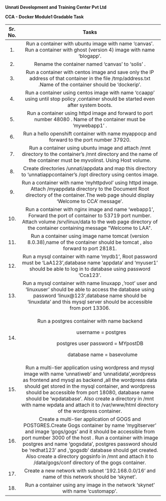 **Unnati Development and Training Center Pvt Ltd**


**CCA - Docker Module1 Gradable Task**


|**Sr. No.**|**Tasks**|
| :-: | :-: |
|1\.|<a name="docs-internal-guid-af155a93-7fff-13a6-ce"></a>Run a container with ubuntu image with name ‘canvas’. Run a container with ghost (version 4) image with name ‘blogapp’. |
|2\.|<a name="docs-internal-guid-7950f2ee-7fff-47d7-90"></a>Rename the container named ‘canvas’ to ‘solis’ .|
|3\.|<a name="docs-internal-guid-cd8509dd-7fff-6bf9-40"></a>Run a container with centos image and save only the IP address of that container in the file /tmp/address.txt .Name of the container should be ‘dockerip’. |
|4\.|<a name="docs-internal-guid-ff99b2cb-7fff-7ddf-40"></a>Run a container using centos image with name ‘ccaapp’ using until stop policy ,container should be started even after system boots.|
|5\.|<a name="docs-internal-guid-fb18efe3-7fff-9cf6-c1"></a>Run a container using httpd image and forward to port number 48080 . Name of the container must be ‘mywebapp1’ .|
|6\.|<a name="docs-internal-guid-dc952715-7fff-b86f-1c"></a>Run a hello openshift container with name myappocp and forward to the port number 37920.|
|7\.|<a name="docs-internal-guid-53b15e8f-7fff-d4af-ab"></a>Run a container using ubuntu image and attach /mnt directory to the container’s /mnt directory and the name of the container must be myvolinst. Using Host volume.|
|8\.|<a name="docs-internal-guid-332f70fa-7fff-edd7-22"></a>Create directories /unnati/appdata and map this directory to ‘unnatiappcontainer’s /opt directory using centos image.|
|9\.|<a name="docs-internal-guid-97f1e1c5-7fff-0438-3a"></a>Run a container with name ‘myhttpdvol’ using httpd image. Attach /myappdata directory to the Document Root directory of the container.The web page should display ‘Welcome to CCA’ message’.|
|10\.|<a name="docs-internal-guid-6323ee6c-7fff-d10d-de"></a>Run a container with nginx image and name ‘webapp1’, Forward the port of container to 53719 port number. Attach volume /srv/linux/data to the web page directory of the container containing message "Welcome to LAA".|
|11\.|<a name="docs-internal-guid-cec30679-7fff-06ec-77"></a>Run a container using image name tomcat (version 8.0.38),name of the container should be tomcat , also forward to port 28181.|
|12\.|<a name="docs-internal-guid-df65ce91-7fff-220c-af"></a>Run a mysql container with name ‘mydb1’, Root password must be ‘LaA123’,database name ‘appdata’ and ‘myuser1’ should be able to log in to database using password ‘Cca123’.|
|13\.|<a name="docs-internal-guid-ace274cd-7fff-3dcc-f0"></a>Run a mysql container with name linuxapp ,’root’ user and ‘linuxuser’ should be able to access the database using password ‘linux@123’,database name should be ‘linuxdata’ and this mysql server should be accessible from port 13306.|
|14\.|<p>Run a postgres container with name backend</p><p>`      	`username = postgres</p><p>`      	`postgres user password = MYpostDB</p><p>`      	`database name = basevolume</p>|
|15\.|<a name="docs-internal-guid-a054ea48-7fff-bb82-7e"></a>Run a multi-tier application using wordpress and mysql image with name ‘unnatiweb’ and ‘unnatidata’,wordpress as frontend and mysql as backend ,all the wordpress data should get stored in the mysql container, and wordpress should be accessible from port 18080, database name should be ‘wpdatabase’. Also create a directory in /mnt with name wpdata and attach it to /var/www/html directory of the wordpress container. |
|16\.|<a name="docs-internal-guid-4be854f7-7fff-ce48-3e"></a>Create a multi-tier application of GOGS and POSTGRES.Create Gogs container by name ‘mygitserver’ and image ‘gogs/gogs’ and it should be accessible from port number 3000 of the host . Run a container with image postgres and name ‘gogsdata’, postgres password should be ‘redhat123’ and ,‘gogsdb’ database should get created. Also create a directory gogsinfo in /mnt and attach it to /data/gogs/conf directory of the gogs container. |
|17\.|<a name="docs-internal-guid-e712db8a-7fff-e198-4c"></a>Create a new network with subnet ‘192.168.0.0/16’ and name of this network should be ‘skynet’. |
|18\.|<a name="docs-internal-guid-4580f048-7fff-f7c8-5d"></a>Run a container using any image in the network ‘skynet’ with name ‘customapp’.|
